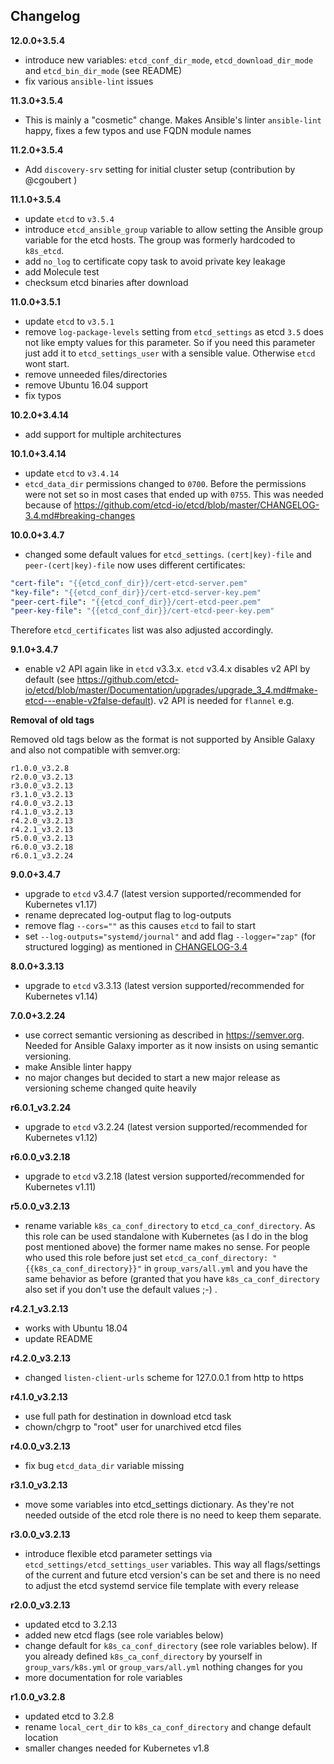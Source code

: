 Changelog
---------

**12.0.0+3.5.4**

- introduce new variables: `etcd_conf_dir_mode`, `etcd_download_dir_mode` and `etcd_bin_dir_mode` (see README)
- fix various `ansible-lint` issues

**11.3.0+3.5.4**

- This is mainly a "cosmetic" change. Makes Ansible's linter `ansible-lint` happy, fixes a few typos and use FQDN module names

**11.2.0+3.5.4**

- Add `discovery-srv` setting for initial cluster setup (contribution by @cgoubert )

**11.1.0+3.5.4**

- update `etcd` to `v3.5.4`
- introduce `etcd_ansible_group` variable to allow setting the Ansible group variable for the etcd hosts. The group was formerly hardcoded to `k8s_etcd`.
- add `no_log` to certificate copy task to avoid private key leakage
- add Molecule test
- checksum etcd binaries after download

**11.0.0+3.5.1**

- update `etcd` to `v3.5.1`
- remove `log-package-levels` setting from `etcd_settings` as etcd `3.5` does not like empty values for this parameter. So if you need this parameter just add it to `etcd_settings_user` with a sensible value. Otherwise `etcd` wont start.
- remove unneeded files/directories
- remove Ubuntu 16.04 support
- fix typos

**10.2.0+3.4.14**

- add support for multiple architectures

**10.1.0+3.4.14**

- update `etcd` to `v3.4.14`
- `etcd_data_dir` permissions changed to `0700`. Before the permissions were not set so in most cases that ended up with `0755`. This was needed because of https://github.com/etcd-io/etcd/blob/master/CHANGELOG-3.4.md#breaking-changes

**10.0.0+3.4.7**

- changed some default values for `etcd_settings`. `(cert|key)-file` and `peer-(cert|key)-file` now uses different certificates:

```yaml
"cert-file": "{{etcd_conf_dir}}/cert-etcd-server.pem"
"key-file": "{{etcd_conf_dir}}/cert-etcd-server-key.pem"
"peer-cert-file": "{{etcd_conf_dir}}/cert-etcd-peer.pem"
"peer-key-file": "{{etcd_conf_dir}}/cert-etcd-peer-key.pem"
```

Therefore `etcd_certificates` list was also adjusted accordingly.

**9.1.0+3.4.7**

- enable v2 API again like in `etcd` v3.3.x. `etcd` v3.4.x disables v2 API by default (see https://github.com/etcd-io/etcd/blob/master/Documentation/upgrades/upgrade_3_4.md#make-etcd---enable-v2false-default). v2 API is needed for `flannel` e.g.

**Removal of old tags**

Removed old tags below as the format is not supported by Ansible Galaxy and also not compatible with semver.org:

```plain
r1.0.0_v3.2.8
r2.0.0_v3.2.13
r3.0.0_v3.2.13
r3.1.0_v3.2.13
r4.0.0_v3.2.13
r4.1.0_v3.2.13
r4.2.0_v3.2.13
r4.2.1_v3.2.13
r5.0.0_v3.2.13
r6.0.0_v3.2.18
r6.0.1_v3.2.24
```

**9.0.0+3.4.7**

- upgrade to `etcd` v3.4.7 (latest version supported/recommended for Kubernetes v1.17)
- rename deprecated log-output flag to log-outputs
- remove flag `--cors=""` as this causes `etcd` to fail to start
- set `--log-outputs="systemd/journal"` and add flag `--logger="zap"` (for structured logging) as mentioned in [CHANGELOG-3.4](https://github.com/etcd-io/etcd/blob/master/CHANGELOG-3.4.md#etcd-server-4)

**8.0.0+3.3.13**

- upgrade to `etcd` v3.3.13 (latest version supported/recommended for Kubernetes v1.14)

**7.0.0+3.2.24**

- use correct semantic versioning as described in https://semver.org. Needed for Ansible Galaxy importer as it now insists on using semantic versioning.
- make Ansible linter happy
- no major changes but decided to start a new major release as versioning scheme changed quite heavily

**r6.0.1_v3.2.24**

- upgrade to `etcd` v3.2.24 (latest version supported/recommended for Kubernetes v1.12)

**r6.0.0_v3.2.18**

- upgrade to `etcd` v3.2.18 (latest version supported/recommended for Kubernetes v1.11)

**r5.0.0_v3.2.13**

- rename variable `k8s_ca_conf_directory` to `etcd_ca_conf_directory`. As this role can be used standalone with Kubernetes (as I do in the blog post mentioned above) the former name makes no sense. For people who used this role before just set `etcd_ca_conf_directory: "{{k8s_ca_conf_directory}}"` in `group_vars/all.yml` and you have the same behavior as before (granted that you have `k8s_ca_conf_directory` also set if you don't use the default values ;-) .

**r4.2.1_v3.2.13**

- works with Ubuntu 18.04
- update README

**r4.2.0_v3.2.13**

- changed `listen-client-urls` scheme for 127.0.0.1 from http to https

**r4.1.0_v3.2.13**

- use full path for destination in download etcd task
- chown/chgrp to "root" user for unarchived etcd files

**r4.0.0_v3.2.13**

- fix bug `etcd_data_dir` variable missing

**r3.1.0_v3.2.13**

- move some variables into etcd_settings dictionary. As they're not needed outside of the etcd role there is no need to keep them separate.

**r3.0.0_v3.2.13**

- introduce flexible etcd parameter settings via `etcd_settings/etcd_settings_user` variables. This way all flags/settings of the current and future etcd version's can be set and there is no need to adjust the etcd systemd service file template with every release

**r2.0.0_v3.2.13**

- updated etcd to 3.2.13
- added new etcd flags (see role variables below)
- change default for `k8s_ca_conf_directory` (see role variables below). If you already defined `k8s_ca_conf_directory` by yourself in `group_vars/k8s.yml` or `group_vars/all.yml` nothing changes for you
- more documentation for role variables

**r1.0.0_v3.2.8**

- updated etcd to 3.2.8
- rename `local_cert_dir` to `k8s_ca_conf_directory` and change default location
- smaller changes needed for Kubernetes v1.8
